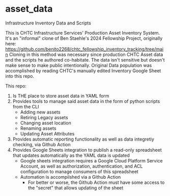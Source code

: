 # asset_data
Infrastructure Inventory Data and Scripts

This is CHTC Infrastructure Services' Production Asset Inventory System. 
It's an "informal" clone of Ben Staehle's 2024 Fellowship Project, originally here:  https://github.com/benito2268/chtc_fellowship_inventory_tracking/tree/main
Cloning in this method was necessary since production CHTC Asset data and the scripts he authored co-habitate. The data isn't sensitive but doesn't make sense to make public intentionally.
Original Data population was accomplished by reading CHTC's manually edited Inventory Google Sheet into this repo.

This repo:
1) Is THE place to store asset data in YAML form 
2) Provides tools to manage said asset data in the form of python scripts from the CLI
    - Adding new assets
    - Retiring Legacy assets
    - Changing asset location
    - Renaming assets
    - Updating Asset Attributes
3) Provides automatic reporting functionality as well as data integretiy checking, via Github Action 
4) Provides Google Sheets integration to publish a read-only spreadsheet that updates automatically as the YAML data is updated
    - Google sheets integration requires a Google Cloud Platform Service Account, as well as authorization, authentication, and ACL configuration to manage consumers of this spreadsheet 
    - Automation is accompilshed via a Github Action
       - For better or worse, the Github Action must have some access to the "secret" that allows updating of the sheet
